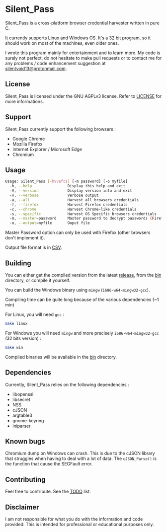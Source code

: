 # Silent_Pass

Silent_Pass is a cross-platform browser credential harvester written in pure C.

It currently supports Linux and Windows OS. It's a 32 bit program, so it should work on most of the machines, even older ones.

I wrote this program mainly for entertainment and to learn more. My code is surely not perfect, do not hesitate to make pull requests or to contact me for any problems / code enhancement suggestion at silentvoid13@protonmail.com.

## License

Silent_Pass is licensed under the GNU AGPLv3 license. Refer to [LICENSE](https://github.com/SilentVoid13/Silent_Pass/blob/master/LICENSE.txt) for more informations.

## Support

Silent_Pass currently support the following browsers :

- Google Chrome
- Mozilla Firefox
- Internet Explorer / Microsoft Edge
- Chromium

## Usage

```bash
Usage: Silent_Pass [-hVvafcs] [-m password] [-o myfile]
  -h, --help                Display this help and exit
  -V, --version             Display version info and exit
  -v, --verbose             Verbose output
  -a, --all                 Harvest all browsers credentials
  -f, --firefox             Harvest Firefox credentials
  -c, --chrome              Harvest Chrome-like credentials
  -s, --specific            Harvest OS Specific browsers credentials
  -m, --master=password     Master password to decrypt passwords (Firefox only)
  -o, --output=myfile       Ouput file
```

Master Password option can only be used with Firefox (other browsers don't implement it).

Output file format is in [CSV](https://en.wikipedia.org/wiki/Comma-separated_values).

## Building

You can either get the compiled version from the latest [release](https://github.com/SilentVoid13/Silent_Pass/releases), from the [bin](https://github.com/SilentVoid13/Silent_Pass/tree/master/bin) directory, or compile it yourself.

You can build the Windows binary using `mingw` (`i686-w64-mingw32-gcc`).

Compiling time can be quite long because of the various dependencies (~1 min)

For Linux, you will need `gcc` :

```bash
make linux
```

For Windows you will need `mingw` and more precisely `i686-w64-mingw32-gcc` (32 bits version) :

```bash
make win
```

Compiled binaries will be available in the [bin](https://github.com/SilentVoid13/Silent_Pass/tree/master/bin) directory.

## Dependencies

Currently, Silent_Pass relies on the following dependencies :

- libopenssl
- libsecret
- NSS
- cJSON 
- argtable3
- gnome-keyring
- iniparser

## Known bugs

Chromium dump on Windows can crash. This is due to the cJSON library that struggles when having to deal with a lot of data. The `cJSON_Parse()`  is the function that cause the SEGFault error.

## Contributing

Feel free to contribute. See the [TODO](https://github.com/SilentVoid13/Silent_Pass/blob/master/TODO.md) list. 

## Disclaimer

I am not responsible for what you do with the information and code provided. This is intended for professional or educational purposes only.
